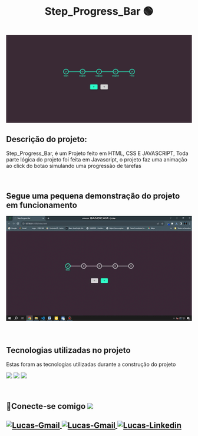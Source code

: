 <h1 align="center">Step_Progress_Bar 🟢</h1>
<br>

 <div align="center">
  <img src="https://github.com/Lucas8901/Step_Progress_Bar/blob/main/readme/bandicam%202023-09-04%2013-36-27-272-fotor-20230904133712.png"/>
 </div>


  

<h2 align="left">Descrição do projeto:</h2>
<p align="left">Step_Progress_Bar, é um Projeto feito em HTML, CSS E JAVASCRIPT, Toda parte lógica do projeto foi feita em Javascript, o projeto faz uma animação ao click do botao simulando uma progressão de tarefas  </p>
<br>


<h2 align="left">Segue uma pequena demonstração do projeto em funcionamento</h2>

  <div align="left">
  <img src="https://github.com/Lucas8901/Step_Progress_Bar/blob/main/readme/bandicam%202023-09-04%2013-37-38-311.gif"/>
  </div>
  
<br>
<br>

<h2 align="left"> Tecnologias utilizadas no projeto </h2>

<p align="left">Estas foram as tecnologias utilizadas durante a construção do projeto <br>
<div align="left">
  <img src="https://img.shields.io/badge/HTML5-E34F26?style=for-the-badge&logo=html5&logoColor=white"/>
  <img src="https://img.shields.io/badge/CSS3-1572B6?style=for-the-badge&logo=css3&logoColor=white"/>
   <img src="https://img.shields.io/badge/JavaScript-F7DF1E?style=for-the-badge&logo=javascript&logoColor=black"/>
</div>
</p>
<br>




<h2> 🔗Conecte-se comigo <img src=https://user-images.githubusercontent.com/69019626/121693520-9b5b6100-ca9f-11eb-9667-aea4b1578685.gif width="70">
<br> <br>
  <a href="https://discord.com/channels/@me" target="_blank">
  <img align="center" alt="Lucas-Gmail"src= "https://img.shields.io/badge/Discord-7289DA?style=for-the-badge&logo=discord&logoColor=white">
</a>

<a href="https://github.com/Lucas8901" target="_blank">
  <img align="center" alt="Lucas-Gmail"src= "https://img.shields.io/badge/GitHub-100000?style=for-the-badge&logo=github&logoColor=white">
</a>

<a href="https://www.linkedin.com/in/lucas-logistica/" target="_blank">
  <img align="center" alt="Lucas-Linkedin" src= "https://img.shields.io/badge/LinkedIn-0077B5?style=for-the-badge&logo=linkedin&logoColor=white" style="max-width:100%;">
</a>

<a href="https://www.linkedin.com/in/lucas-logistica/" target="_blank">
